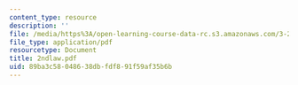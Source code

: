 ```yaml
---
content_type: resource
description: ''
file: /media/https%3A/open-learning-course-data-rc.s3.amazonaws.com/3-20-materials-at-equilibrium-sma-5111-fall-2003/89ba3c58048638dbfdf891f59af35b6b_2ndlaw.pdf
file_type: application/pdf
resourcetype: Document
title: 2ndlaw.pdf
uid: 89ba3c58-0486-38db-fdf8-91f59af35b6b
---
```

